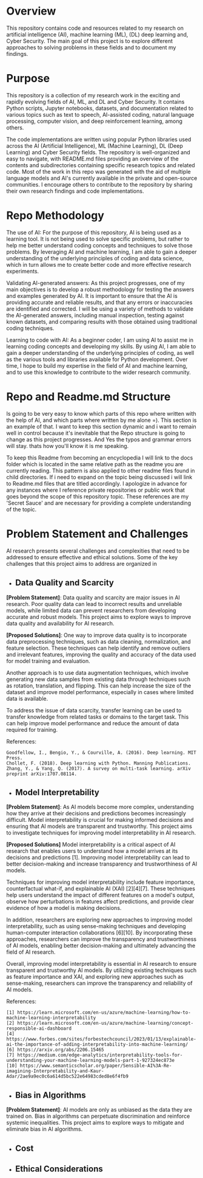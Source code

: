 # Overview

This repository contains code and resources related to my research on artificial intelligence (AI), machine learning (ML), (DL) deep learning and, Cyber Security. The main goal of this project is to explore different approaches to solving problems in these fields and to document my findings.

# Purpose

This repository is a collection of my research work in the exciting and rapidly evolving fields of AI, ML, and DL and Cyber Security. It contains Python scripts, Jupyter notebooks, datasets, and documentation related to various topics such as text to speech, AI-assisted coding, natural language processing, computer vision, and deep reinforcement learning, among others. 

The code implementations are written using popular Python libraries used across the AI (Artificial Intelligence), ML (Machine Learning), DL (Deep Learning) and Cyber Security fields. The repository is well-organized and easy to navigate, with README.md files providing an overview of the contents and subdirectories containing specific research topics and related code. Most of the work in this repo was generated with the aid of multiple language models and AI's currently available in the private and open-source communities. I encourage others to contribute to the repository by sharing their own research findings and code implementations.

# Repo Methodology

The use of AI: For the purpose of this repository, AI is being used as a learning tool. It is not being used to solve specific problems, but rather to help me better understand coding concepts and techniques to solve those problems. By leveraging AI and machine learning, I am able to gain a deeper understanding of the underlying principles of coding and data science, which in turn allows me to create better code and more effective research experiments.

Validating AI-generated answers: As this project progresses, one of my main objectives is to develop a robust methodology for testing the answers and examples generated by AI. It is important to ensure that the AI is providing accurate and reliable results, and that any errors or inaccuracies are identified and corrected. I will be using a variety of methods to validate the AI-generated answers, including manual inspection, testing against known datasets, and comparing results with those obtained using traditional coding techniques.

Learning to code with AI: As a beginner coder, I am using AI to assist me in learning coding concepts and developing my skills. By using AI, I am able to gain a deeper understanding of the underlying principles of coding, as well as the various tools and libraries available for Python development. Over time, I hope to build my expertise in the field of AI and machine learning, and to use this knowledge to contribute to the wider research community.

# Repo and Readme.md Structure

Is going to be very easy to know which parts of this repo where written with the help of AI, and which parts where written by me alone =). This section is an example of that. I want to keep this section dynamic and i want to remain well in control because it's inevitable that the Repo structure is going to change as this project progresses. And Yes the typos and grammar errors will stay. thats how you'll know it is me speaking.

To keep this Readme from becoming an encyclopedia I will link to the docs folder which is located in the same relative path as the readme you are currently reading. This pattern is also applied to other readme files found in child directories. If i need to expand on the topic being discussed i will link to Readme.md files that are titled accordingly. I apologize in advance for any instances where I reference private repositories or public work that goes beyond the scope of this repository topic. These references are my 'Secret Sauce' and are necessary for providing a complete understanding of the topic.   

# Problem Statement and Challenges

AI research presents several challenges and complexities that need to be addressed to ensure effective and ethical solutions. Some of the key challenges that this project aims to address are organized in 

- ## Data Quality and Scarcity

**[Problem Statement]**: Data quality and scarcity are major issues in AI research. Poor quality data can lead to incorrect results and unreliable models, while limited data can prevent researchers from developing accurate and robust models. This project aims to explore ways to improve data quality and availability for AI research.

**[Proposed Solutions]**:
One way to improve data quality is to incorporate data preprocessing techniques, such as data cleaning, normalization, and feature selection. These techniques can help identify and remove outliers and irrelevant features, improving the quality and accuracy of the data used for model training and evaluation.

Another approach is to use data augmentation techniques, which involve generating new data samples from existing data through techniques such as rotation, translation, and flipping. This can help increase the size of the dataset and improve model performance, especially in cases where limited data is available.

To address the issue of data scarcity, transfer learning can be used to transfer knowledge from related tasks or domains to the target task. This can help improve model performance and reduce the amount of data required for training.

References:

    Goodfellow, I., Bengio, Y., & Courville, A. (2016). Deep learning. MIT Press.
    Chollet, F. (2018). Deep learning with Python. Manning Publications.
    Zhang, Y., & Yang, Q. (2017). A survey on multi-task learning. arXiv preprint arXiv:1707.08114.

- ## Model Interpretability

**[Problem Statement]**: As AI models become more complex, understanding how they arrive at their decisions and predictions becomes increasingly difficult. Model interpretability is crucial for making informed decisions and ensuring that AI models are transparent and trustworthy. This project aims to investigate techniques for improving model interpretability in AI research.

**[Proposed Solutions]**
Model interpretability is a critical aspect of AI research that enables users to understand how a model arrives at its decisions and predictions [1]. Improving model interpretability can lead to better decision-making and increase transparency and trustworthiness of AI models.

Techniques for improving model interpretability include feature importance, counterfactual what-if, and explainable AI (XAI) [2][4][7]. These techniques help users understand the impact of different features on a model's output, observe how perturbations in features affect predictions, and provide clear evidence of how a model is making decisions.

In addition, researchers are exploring new approaches to improving model interpretability, such as using sense-making techniques and developing human-computer interaction collaborations [6][10]. By incorporating these approaches, researchers can improve the transparency and trustworthiness of AI models, enabling better decision-making and ultimately advancing the field of AI research.

Overall, improving model interpretability is essential in AI research to ensure transparent and trustworthy AI models. By utilizing existing techniques such as feature importance and XAI, and exploring new approaches such as sense-making, researchers can improve the transparency and reliability of AI models.

References:

    [1] https://learn.microsoft.com/en-us/azure/machine-learning/how-to-machine-learning-interpretability
    [2] https://learn.microsoft.com/en-us/azure/machine-learning/concept-responsible-ai-dashboard
    [4] https://www.forbes.com/sites/forbestechcouncil/2023/01/13/explainable-ai-the-importance-of-adding-interpretability-into-machine-learning/
    [6] https://arxiv.org/abs/2206.15465
    [7] https://medium.com/edge-analytics/interpretability-tools-for-understanding-your-machine-learning-models-part-1-927324ec873e
    [10] https://www.semanticscholar.org/paper/Sensible-AI%3A-Re-imagining-Interpretability-and-Kaur-Adar/2ae9a9ec0c6a614d5bc522e64983cded8e6f4fb9

- ## Bias in Algorithms
**[Problem Statement]**: AI models are only as unbiased as the data they are trained on. Bias in algorithms can perpetuate discrimination and reinforce systemic inequalities. This project aims to explore ways to mitigate and eliminate bias in AI algorithms.

- ## Cost
- ## Ethical Considerations